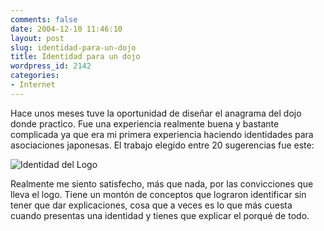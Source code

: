```yaml
---
comments: false
date: 2004-12-10 11:46:10
layout: post
slug: identidad-para-un-dojo
title: Identidad para un dojo
wordpress_id: 2142
categories:
- Internet
---
```


Hace unos meses tuve la oportunidad de diseñar el anagrama del dojo donde practico. Fue una experiencia realmente buena y bastante complicada ya que era mi primera experiencia haciendo identidades para asociaciones japonesas. El trabajo elegido entre 20 sugerencias fue este:





![Identidad del Logo](http://www.minid.net/images/logo-monocromo.png)





Realmente me siento satisfecho, más que nada, por las convicciones que lleva el logo. Tiene un montón de conceptos que lograron identificar sin tener que dar explicaciones, cosa que a veces es lo que más cuesta cuando presentas una identidad y tienes que explicar el porqué de todo.




 

